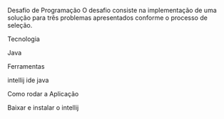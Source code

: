 Desafio de Programação
O desafio consiste na implementação de uma solução para três problemas apresentados conforme o processo de seleção.

Tecnologia

Java

Ferramentas


intellij ide java


Como rodar a Aplicação

Baixar e instalar o intellij


